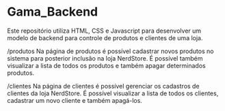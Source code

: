 # Gama_Backend
Este repositório utiliza HTML, CSS e Javascript para desenvolver um modelo de backend para controle de produtos e clientes de uma loja.

/produtos
Na página de produtos é possível cadastrar novos produtos no sistema para posterior inclusão na loja NerdStore. É possível também visualizar a lista de todos os produtos e também apagar determinados produtos.


/clientes
Na página de clientes é possível gerenciar os cadastros de clientes da loja NerdStore. É possível visualizar a lista de todos os clientes, cadastrar um novo cliente e também apagá-los.
